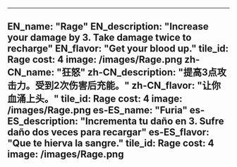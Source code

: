 ---

EN_name: "Rage"
EN_description: "Increase your damage by 3.  Take damage twice to recharge"
EN_flavor: "Get your blood up."
tile_id: Rage
cost: 4
image: /images/Rage.png
zh-CN_name: "狂怒"
zh-CN_description: "提高3点攻击力。受到2次伤害后充能。"
zh-CN_flavor: "让你血涌上头。"
tile_id: Rage
cost: 4
image: /images/Rage.png
es-ES_name: "Furia"
es-ES_description: "Incrementa tu daño en 3. Sufre daño dos veces para recargar"
es-ES_flavor: "Que te hierva la sangre."
tile_id: Rage
cost: 4
image: /images/Rage.png
---